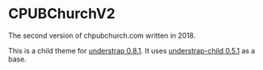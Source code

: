 # CPUBChurchV2
The second version of chpubchurch.com written in 2018.

This is a child theme for [understrap 0.8.1](https://github.com/understrap/understrap).
It uses [understrap-child 0.5.1](https://github.com/understrap/understrap-child) as a base.